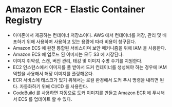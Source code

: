 # Amazon ECR - Elastic Container Registry

- 아마존에서 제공하는 컨테이너 저장소이다. AWS 에서 컨테이너를 저장, 관리 및 배포하기 위해 사용하며 사용하고 있는 용량에 따라 비용이 청구된다.
- Amazon ECS 에 완전 통합된 서비스이며 보안 메커니즘을 위해 IAM 을 사용한다.
- Amazon ECS 에 업로드 된 이미지는 모두 S3 에 저장된다. 
- 이미지 취약성, 스캔, 버전 관리, 태깅 및 이미지 수명 주기를 지원한다.
- EC2 인스턴스에서 이미지를 풀 받아서 도커 컨테이너를 생성해야 하는 경우에 IAM 역할을 사용해서 해당 이미지를 풀링해온다.
- ECR 서비스에 태스크가 있기 위해서는 로컬 환경에서 도커 푸시 명령을 내리면 된다. 자동화하기 위해 CI/CD 를 사용한다.
- CodeBuild 를 사용하면 자동으로 도커 이미지를 만들고 Amazon ECR 에 푸시해서 ECS 를 업데이트 할 수 있다. 